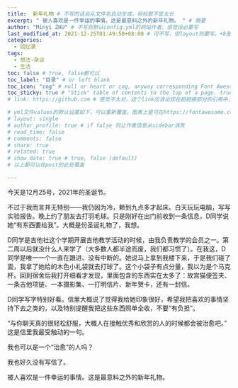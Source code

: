 ```yaml
---
title:  新年礼物 # 不写的话会从文件名自动生成。但标题不宜太长
excerpt: " 被人喜欢是一件幸运的事情。这是最意料之外的新年礼物。 " # 摘要
author: "Minyi ZHU" # 不写则默认config.yml的网站作者。感觉没必要写
last_modified_at: 2021-12-25T01:49:50+08:00 # 可不写，但layout则要写。+8是东八区
categories: 
  - 回忆录
tags:
  - 想法-杂谈
  - 生活
toc: false # true, false都可以
toc_label: "目录" # or left blank
toc_icon: "cog" # null or heart or cag, anyway corresponding Font Awesome icon name (without fa prefix)
toc_sticky: true # "Stick" table of contents to the top of a page. true: toc floats. false: toc fixed
# link: https://github.com # 感觉不太对，这个link应该出现在超链接部分的引用中，但是试验后发现会变成文章标题的url，所以注释掉了

# yml文件values的默认设置如下，可以重新覆盖。图表上是可在https://fontawesome.com/start找
# layout: single
# author_profile: true # if false 则让作者信息从sidebar消失
# read_time: false
# comments: false
# share: true
# related: true
# show_date: true # true, false (default) 
# 以上都可以在post的此处覆盖  

---
```


今天是12月25号，2021年的圣诞节。

不过于我而言并无特别——我仍因为冷，赖到九点多才起床。白天玩玩电脑，写写实验报告。晚上约了朋友去打羽毛球。只是刚好在出门前收到一条信息，D同学说她“有东西要给我”。大概是份圣诞礼物了，我想。

D同学是吉他社这个学期开展吉他教学活动的时候，由我负责教学的会员之一。第二周以后就没什么人来学了（大多数人都半途而废，我们都习惯了）。在我这，D同学是唯一一个一直在跟进、没有中断的。她说马上拿到我楼下来，于是我们碰了面，我拿了她给的木色小礼袋就去打球了。这个小袋子有点分量，我以为是个马克杯。回到宿舍后我打开细看才发现，里面包含的东西实在太多了：故宫猫便签夹、一条吉他项链、一本摄影集、一打明信片、新年贺卡，还有一封信。

D同学写字特别好看。信里大概说了觉得我给她印象很好，希望我把喜欢的事情坚持下去之类的，以及特别提醒我把这些东西照单全收，不要“有负担”。 

“与你聊天真的很轻松舒服，大概人在接触优秀和欣赏的人的时候都会被治愈吧。” 这是信里我最受触动的一句。

我也可以是一个“治愈”的人吗？

我也好久没有写信了。

被人喜欢是一件幸运的事情。这是最意料之外的新年礼物。
